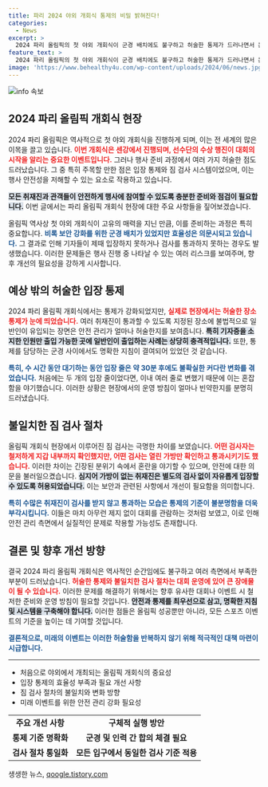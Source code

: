 ```yaml
---
title: 파리 2024 야외 개회식 통제의 비밀 밝혀진다!
categories:
  - News
excerpt: >
  2024 파리 올림픽의 첫 야외 개회식이 군경 배치에도 불구하고 허술한 통제가 드러나면서 논란이 일고 있다. 취재진의 입장 절차도 제각각이고, 제대로 된 짐 검사조차 힘들어 불안감이 커지고 있다. 과연 행사 성공 여부는?
feature_text: >
  2024 파리 올림픽의 첫 야외 개회식이 군경 배치에도 불구하고 허술한 통제가 드러나면서 논란이 일고 있다. 취재진의 입장 절차도 제각각이고, 제대로 된 짐 검사조차 힘들어 불안감이 커지고 있다. 과연 행사 성공 여부는?
image: 'https://www.behealthy4u.com/wp-content/uploads/2024/06/news.jpg'
---
```


<p><img src="https://www.behealthy4u.com/wp-content/uploads/2024/06/news.jpg" alt="info 속보" /></p>

<h2 data-ke-size="size26">2024 파리 올림픽 개회식 현장</h2>

<p data-ke-size="size16">2024 파리 올림픽은 역사적으로 첫 야외 개회식을 진행하게 되며, 이는 전 세계의 많은 이목을 끌고 있습니다. <b><span style="color: #ee2323;">이번 개회식은 센강에서 진행되며, 선수단의 수상 행진이 대회의 시작을 알리는 중요한 이벤트입니다.</span></b> 그러나 행사 준비 과정에서 여러 가지 허술한 점도 드러났습니다. 그 중 특히 주목할 만한 점은 입장 통제와 짐 검사 시스템이었으며, 이는 행사 안전성을 저해할 수 있는 요소로 작용하고 있습니다.</p>

<p data-ke-size="size16"><b><span style="background-color: #21538527;">모든 취재진과 관객들이 안전하게 행사에 참여할 수 있도록 충분한 준비와 점검이 필요합니다.</span></b> 이번 글에서는 파리 올림픽 개회식 현장에 대한 주요 사항들을 짚어보겠습니다.</p>

<p data-ke-size="size16">올림픽 역사상 첫 야외 개회식이 고유의 매력을 지닌 만큼, 이를 준비하는 과정은 특히 중요합니다. <b><span style="color: #1a5490;">비록 보안 강화를 위한 군경 배치가 있었지만 효율성은 의문시되고 있습니다.</span></b> 그 결과로 인해 기자들이 제때 입장하지 못하거나 검사를 통과하지 못하는 경우도 발생했습니다. 이러한 문제들은 행사 진행 중 나타날 수 있는 여러 리스크를 보여주며, 향후 개선의 필요성을 강하게 시사합니다.</p>

<h2 data-ke-size="size26">예상 밖의 허술한 입장 통제</h2>

<p data-ke-size="size16">2024 파리 올림픽 개회식에서는 통제가 강화되었지만, <b><span style="color: #ee2323;">실제로 현장에서는 허술한 장소 통제가 눈에 띄었습니다.</span></b> 여러 취재진이 통과할 수 있도록 지정된 장소에 불법적으로 일반인이 유입되는 장면은 안전 관리가 얼마나 허술한지를 보여줍니다. <b><span style="background-color: #21538527;">특히 기자증을 소지한 인원만 출입 가능한 곳에 일반인이 출입하는 사례는 상당히 충격적입니다.</span></b> 또한, 통제를 담당하는 군경 사이에서도 명확한 지침이 결여되어 있었던 것 같습니다.</p>

<p data-ke-size="size16"><b><span style="color: #1a5490;">특히, 수 시간 동안 대기하는 동안 입장 줄은 약 30분 후에도 불확실한 커다란 변화를 겪었습니다.</span></b> 처음에는 두 개의 입장 줄이었다면, 이내 여러 줄로 변했기 때문에 이는 혼잡함을 야기했습니다. 이러한 상황은 현장에서의 운영 방침이 얼마나 빈약한지를 분명히 드러냈습니다.</p>

<h2 data-ke-size="size26">불일치한 짐 검사 절차</h2>

<p data-ke-size="size16">올림픽 개회식 현장에서 이루어진 짐 검사는 극명한 차이를 보였습니다. <b><span style="color: #ee2323;">어떤 검사자는 철저하게 지갑 내부까지 확인했지만, 어떤 검사는 열린 가방만 확인하고 통과시키기도 했습니다.</span></b> 이러한 차이는 긴장된 분위기 속에서 혼란을 야기할 수 있으며, 안전에 대한 의문을 불러일으켰습니다. <b><span style="background-color: #21538527;">심지어 가방이 없는 취재진은 별도의 검사 없이 자유롭게 입장할 수 있도록 허용되었습니다.</span></b> 이는 보안과 관련된 사항에서 개선이 필요함을 의미합니다.</p>

<p data-ke-size="size16"><b><span style="color: #1a5490;">특히 수많은 취재진이 검사를 받지 않고 통과하는 모습은 통제의 기준이 불분명함을 더욱 부각시킵니다.</span></b> 이들은 마치 아무런 제지 없이 대회를 관람하는 것처럼 보였고, 이로 인해 안전 관리 측면에서 실질적인 문제로 작용할 가능성도 존재합니다.</p>

<h2 data-ke-size="size26">결론 및 향후 개선 방향</h2>

<p data-ke-size="size16">결국 2024 파리 올림픽 개회식은 역사적인 순간임에도 불구하고 여러 측면에서 부족한 부분이 드러났습니다. <b><span style="color: #ee2323;">허술한 통제와 불일치한 검사 절차는 대회 운영에 있어 큰 장애물이 될 수 있습니다.</span></b> 이러한 문제를 해결하기 위해서는 향후 유사한 대회나 이벤트 시 철저한 준비와 운영 방침이 필요할 것입니다. <b><span style="background-color: #21538527;">안전과 통제를 최우선으로 삼고, 명확한 지침 및 시스템을 구축해야 합니다.</span></b> 이러한 점들은 올림픽 성공뿐만 아니라, 모든 스포츠 이벤트의 기준을 높이는 데 기여할 것입니다.</p>

<p data-ke-size="size16"><b><span style="color: #1a5490;">결론적으로, 미래의 이벤트는 이러한 허술함을 반복하지 않기 위해 적극적인 대책 마련이 시급합니다.</span></b></p>

<hr />

<ul>
    <li>처음으로 야외에서 개최되는 올림픽 개회식의 중요성</li>
    <li>입장 통제의 효율성 부족과 필요 개선 사항</li>
    <li>짐 검사 절차의 불일치와 변화 방향</li>
    <li>미래 이벤트를 위한 안전 관리 강화 필요성</li>
</ul>

<table>
    <tr>
        <td style="text-align: center; height: 17px;"><b>주요 개선 사항</b></td>
        <td style="text-align: center; height: 17px;"><b>구체적 실행 방안</b></td>
    </tr>
    <tr>
        <td style="text-align: center; height: 17px;"><b>통제 기준 명확화</b></td>
        <td style="text-align: center; height: 17px;"><b>군경 및 인력 간 합의 체결 필요</b></td>
    </tr>
    <tr>
        <td style="text-align: center; height: 17px;"><b>검사 절차 통일화</b></td>
        <td style="text-align: center; height: 17px;"><b>모든 입구에서 동일한 검사 기준 적용</b></td>
    </tr>
</table>
생생한 뉴스, <a href="https://qoogle.tistory.com" rel="dofollow">qoogle.tistory.com</a>


